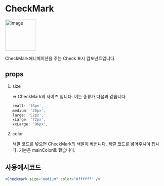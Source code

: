 # CheckMark

<img width="100" alt="image" src="https://github.com/softeerbootcamp-3rd/Team4-HansalChai/assets/100525337/e5761091-7348-4f0d-aad2-2adefb4883cc">

CheckMark애니메이션을 주는 Check 표시 컴포넌트입니다.

## props

1. size

   ⇒ CheckMark의 사이즈 입니다. 이는 종류가 다음과 같습니다.

   ```jsx
   small: '16px',
   medium: '26px',
   large: '52px',
   xLarge: '72px',
   xxLarge: '96px',
   ```

1. color

   색깔 코드를 넣으면 CheckMark의 색깔이 바뀝니다. 색깔 코드를 넣어주셔야 합니다. 기본은 mainColor로 했습니다.

## 사용예시코드

```jsx
<Checkmark size="medium" color="#ffffff" />
```
